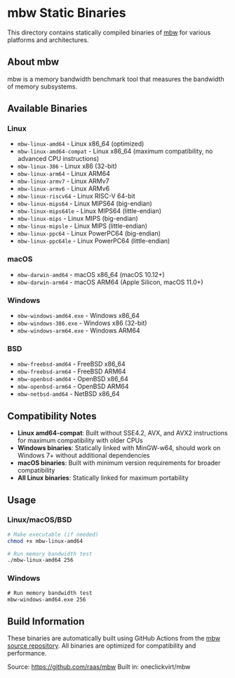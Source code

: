 # mbw Static Binaries

This directory contains statically compiled binaries of [mbw](https://github.com/raas/mbw) for various platforms and architectures.

## About mbw

mbw is a memory bandwidth benchmark tool that measures the bandwidth of memory subsystems.

## Available Binaries

### Linux
- `mbw-linux-amd64` - Linux x86_64 (optimized)
- `mbw-linux-amd64-compat` - Linux x86_64 (maximum compatibility, no advanced CPU instructions)
- `mbw-linux-386` - Linux x86 (32-bit)
- `mbw-linux-arm64` - Linux ARM64
- `mbw-linux-armv7` - Linux ARMv7
- `mbw-linux-armv6` - Linux ARMv6
- `mbw-linux-riscv64` - Linux RISC-V 64-bit
- `mbw-linux-mips64` - Linux MIPS64 (big-endian)
- `mbw-linux-mips64le` - Linux MIPS64 (little-endian)
- `mbw-linux-mips` - Linux MIPS (big-endian)
- `mbw-linux-mipsle` - Linux MIPS (little-endian)
- `mbw-linux-ppc64` - Linux PowerPC64 (big-endian)
- `mbw-linux-ppc64le` - Linux PowerPC64 (little-endian)

### macOS
- `mbw-darwin-amd64` - macOS x86_64 (macOS 10.12+)
- `mbw-darwin-arm64` - macOS ARM64 (Apple Silicon, macOS 11.0+)

### Windows
- `mbw-windows-amd64.exe` - Windows x86_64
- `mbw-windows-386.exe` - Windows x86 (32-bit)
- `mbw-windows-arm64.exe` - Windows ARM64

### BSD
- `mbw-freebsd-amd64` - FreeBSD x86_64
- `mbw-freebsd-arm64` - FreeBSD ARM64
- `mbw-openbsd-amd64` - OpenBSD x86_64
- `mbw-openbsd-arm64` - OpenBSD ARM64
- `mbw-netbsd-amd64` - NetBSD x86_64

## Compatibility Notes

- **Linux amd64-compat**: Built without SSE4.2, AVX, and AVX2 instructions for maximum compatibility with older CPUs
- **Windows binaries**: Statically linked with MinGW-w64, should work on Windows 7+ without additional dependencies
- **macOS binaries**: Built with minimum version requirements for broader compatibility
- **All Linux binaries**: Statically linked for maximum portability

## Usage

### Linux/macOS/BSD
```bash
# Make executable (if needed)
chmod +x mbw-linux-amd64

# Run memory bandwidth test
./mbw-linux-amd64 256
```

### Windows
```cmd
# Run memory bandwidth test
mbw-windows-amd64.exe 256
```

## Build Information

These binaries are automatically built using GitHub Actions from the [mbw source repository](https://github.com/raas/mbw).
All binaries are optimized for compatibility and performance.

Source: https://github.com/raas/mbw
Built in: oneclickvirt/mbw

